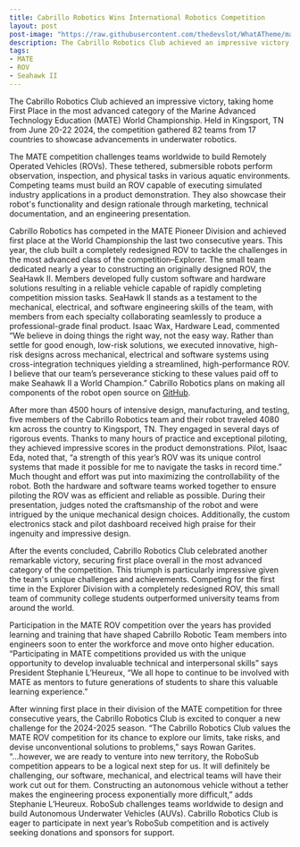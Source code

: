 ```yaml
---
title: Cabrillo Robotics Wins International Robotics Competition
layout: post
post-image: "https://raw.githubusercontent.com/thedevslot/WhatATheme/master/assets/images/SamplePost.png?token=AHMQUEPC4IFADOF5VG4QVN26Z64GG"
description: The Cabrillo Robotics Club achieved an impressive victory, taking home First Place in the most advanced category of the Marine Advanced Technology Education (MATE) World Championship.
tags:
- MATE
- ROV
- Seahawk II
---
```


The Cabrillo Robotics Club achieved an impressive victory, taking home First Place in the most advanced category of the Marine Advanced Technology Education (MATE) World Championship. Held in Kingsport, TN from June 20-22 2024, the competition gathered 82 teams from 17 countries to showcase advancements in underwater robotics.

The MATE competition challenges teams worldwide to build Remotely Operated Vehicles (ROVs). These tethered, submersible robots perform observation, inspection, and physical tasks in various aquatic environments. Competing teams must build an ROV capable of executing simulated industry applications in a product demonstration. They also showcase their robot's functionality and design rationale through marketing, technical documentation, and an engineering presentation.

Cabrillo Robotics has competed in the MATE Pioneer Division and achieved first place at the World Championship the last two consecutive years. This year, the club built a completely redesigned ROV to tackle the challenges in the most advanced class of the competition–Explorer.
The small team dedicated nearly a year to constructing an originally designed ROV, the SeaHawk II. Members developed fully custom software and hardware solutions resulting in a reliable vehicle capable of rapidly completing competition mission tasks. SeaHawk II stands as a testament to the mechanical, electrical, and software engineering skills of the team, with members from each specialty collaborating seamlessly to produce a professional-grade final product. Isaac Wax, Hardware Lead, commented “We believe in doing things the right way, not the easy way. Rather than settle for good enough, low-risk solutions, we executed innovative, high-risk designs across mechanical, electrical and software systems using cross-integration techniques yielding a streamlined, high-performance ROV. I believe that our team’s perseverance sticking to these values paid off to make Seahawk II a World Champion.” Cabrillo Robotics plans on making all components of the robot open source on [GitHub](https://github.com/CabrilloRoboticsClub).

After more than 4500 hours of intensive design, manufacturing, and testing, five members of the Cabrillo Robotics team and their robot traveled 4080 km across the country to Kingsport, TN. They engaged in several days of rigorous events. Thanks to many hours of practice and exceptional piloting, they achieved impressive scores in the product demonstrations. Pilot, Isaac Eda, noted that, “a strength of this year’s ROV was its unique control systems that made it possible for me to navigate the tasks in record time.” Much thought and effort was put into maximizing the controllability of the robot. Both the hardware and software teams worked together to ensure piloting the ROV was as efficient and reliable as possible. During their presentation, judges noted the craftsmanship of the robot and were intrigued by the unique mechanical design choices. Additionally, the custom electronics stack and pilot dashboard received high praise for their ingenuity and impressive design. 

After the events concluded, Cabrillo Robotics Club celebrated another remarkable victory, securing first place overall in the most advanced category of the competition. This triumph is particularly impressive given the team's unique challenges and achievements. Competing for the first time in the Explorer Division with a completely redesigned ROV, this small team of community college students outperformed university teams from around the world.

Participation in the MATE ROV competition over the years has provided learning and training that have shaped Cabrillo Robotic Team members into engineers soon to enter the workforce and move onto higher education. “Participating in MATE competitions provided us with the unique opportunity to develop invaluable technical and interpersonal skills” says President Stephanie L’Heureux, “We all hope to continue to be involved with MATE as mentors to future generations of students to share this valuable learning experience.”

After winning first place in their division of the MATE competition for three consecutive years, the Cabrillo Robotics Club is excited to conquer a new challenge for the 2024-2025 season. “The Cabrillo Robotics Club values the MATE ROV competition for its chance to explore our limits, take risks, and devise unconventional solutions to problems,” says Rowan Garites. “...however, we are ready to venture into new territory, the RoboSub competition appears to be a logical next step for us. It will definitely be challenging, our software, mechanical, and electrical teams will have their work cut out for them. Constructing an autonomous vehicle without a tether makes the engineering process exponentially more difficult,” adds Stephanie L’Heureux. RoboSub challenges teams worldwide to design and build Autonomous Underwater Vehicles (AUVs). Cabrillo Robotics Club is eager to participate in next year’s RoboSub competition and is actively seeking donations and sponsors for support.